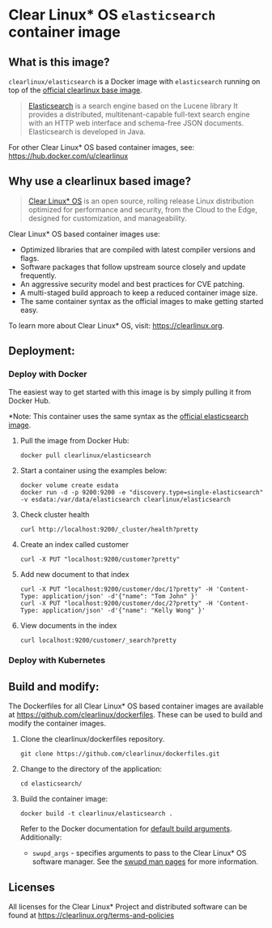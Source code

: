 # Clear Linux* OS `elasticsearch` container image

<!-- Required -->
## What is this image?

`clearlinux/elasticsearch` is a Docker image with `elasticsearch` running on top of the
[official clearlinux base image](https://hub.docker.com/_/clearlinux). 

<!-- application introduction -->
> [Elasticsearch](https://www.elastic.co/) is a search engine based on the Lucene library 
> It provides a distributed, multitenant-capable full-text search engine with an HTTP web 
> interface and schema-free JSON documents. Elasticsearch is developed in Java.

For other Clear Linux* OS
based container images, see: https://hub.docker.com/u/clearlinux

## Why use a clearlinux based image?

<!-- CL introduction -->
> [Clear Linux* OS](https://clearlinux.org/) is an open source, rolling release
> Linux distribution optimized for performance and security, from the Cloud to
> the Edge, designed for customization, and manageability.

Clear Linux* OS based container images use:
* Optimized libraries that are compiled with latest compiler versions and
  flags.
* Software packages that follow upstream source closely and update frequently.
* An aggressive security model and best practices for CVE patching.
* A multi-staged build approach to keep a reduced container image size.
* The same container syntax as the official images to make getting started
  easy. 

To learn more about Clear Linux* OS, visit: https://clearlinux.org.

<!-- Required -->
## Deployment:

### Deploy with Docker
The easiest way to get started with this image is by simply pulling it from
Docker Hub. 

*Note: This container uses the same syntax as the [official elasticsearch image](https://hub.docker.com/_/elasticsearch).


1. Pull the image from Docker Hub: 
    ```
    docker pull clearlinux/elasticsearch
    ```

2. Start a container using the examples below:
    ```
    docker volume create esdata
    docker run -d -p 9200:9200 -e "discovery.type=single-elasticsearch" -v esdata:/var/data/elasticsearch clearlinux/elasticsearch
    ```
    
3. Check cluster health
    ```
    curl http://localhost:9200/_cluster/health?pretty
    ```
    
4. Create an index called customer
    ```
    curl -X PUT "localhost:9200/customer?pretty"
    ```
    
5. Add new document to that index
    ```
    curl -X PUT "localhost:9200/customer/doc/1?pretty" -H 'Content-Type: application/json' -d'{"name": "Tom John" }'
    curl -X PUT "localhost:9200/customer/doc/2?pretty" -H 'Content-Type: application/json' -d'{"name": "Kelly Wong" }'
    ```
    
6. View documents in the index
    ```
    curl localhost:9200/customer/_search?pretty
    ```

<!-- Optional -->
### Deploy with Kubernetes

<!-- Required -->
## Build and modify:

The Dockerfiles for all Clear Linux* OS based container images are available at
https://github.com/clearlinux/dockerfiles. These can be used to build and
modify the container images.

1. Clone the clearlinux/dockerfiles repository.
    ```
    git clone https://github.com/clearlinux/dockerfiles.git
    ```

2. Change to the directory of the application:
    ```
    cd elasticsearch/
    ```

3. Build the container image:
    ```
    docker build -t clearlinux/elasticsearch .
    ```

   Refer to the Docker documentation for [default build arguments](https://docs.docker.com/engine/reference/builder/#arg).
   Additionally:
   
   - `swupd_args` - specifies arguments to pass to the Clear Linux* OS software
     manager. See the [swupd man pages](https://github.com/clearlinux/swupd-client/blob/master/docs/swupd.1.rst#options)
     for more information.

<!-- Required -->
## Licenses

All licenses for the Clear Linux* Project and distributed software can be found
at https://clearlinux.org/terms-and-policies
